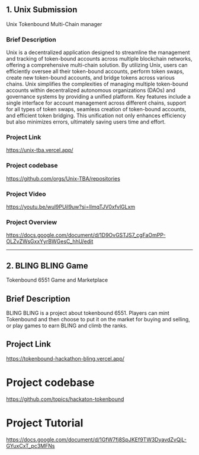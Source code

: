 ## 1. Unix Submission

Unix Tokenbound Multi-Chain manager

### Brief Description

Unix is a decentralized application designed to streamline the management and tracking of token-bound accounts across multiple blockchain networks, offering a comprehensive multi-chain solution. By utilizing Unix, users can efficiently oversee all their token-bound accounts, perform token swaps, create new token-bound accounts, and bridge tokens across various chains. Unix simplifies the complexities of managing multiple token-bound accounts within decentralized autonomous organizations (DAOs) and governance systems by providing a unified platform. Key features include a single interface for account management across different chains, support for all types of token swaps, seamless creation of token-bound accounts, and efficient token bridging. This unification not only enhances efficiency but also minimizes errors, ultimately saving users time and effort.

### Project Link

<https://unix-tba.vercel.app/>

### Project codebase

<https://github.com/orgs/Unix-TBA/repositories>

### Project Video

<https://youtu.be/wul9PUil9uw?si=IlmqTJV0xfvlGLxm>

### Project Overview

<https://docs.google.com/document/d/1D9OvGSTJS7_cgFaOmPP-OLZvZWsGxxYyrBWGesC_hhU/edit>

<hr />

## 2. BLING BLING Game
Tokenbound 6551 Game and Marketplace

## Brief Description
BLING BLING is a project about tokenbound 6551. Players can mint Tokenbound and then choose to put it on the market for buying and selling, or play games to earn BLING and climb the ranks.

## Project Link
https://tokenbound-hackathon-bling.vercel.app/

# Project codebase
https://github.com/topics/hackaton-tokenbound

# Project Tutorial
https://docs.google.com/document/d/1GfW7fj8SpJKEf9TW3DyavdZvQjL-GYuxCxT_pc3MFNs
